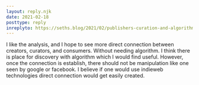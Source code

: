 ```yaml
---
layout: reply.njk
date: 2021-02-18
posttype: reply
inreplyto: https://seths.blog/2021/02/publishers-curation-and-algorithms/
---
```

I like the analysis, and I hope to see more direct connection between creators, curators, and consumers. Without needing algorithm. I think there is place for discovery with algorithm which I would find useful. However, once the connection is establish, there should not be manipulation like one seen by google or facebook. I believe if one would use indieweb technologies direct connection would get easily created.
